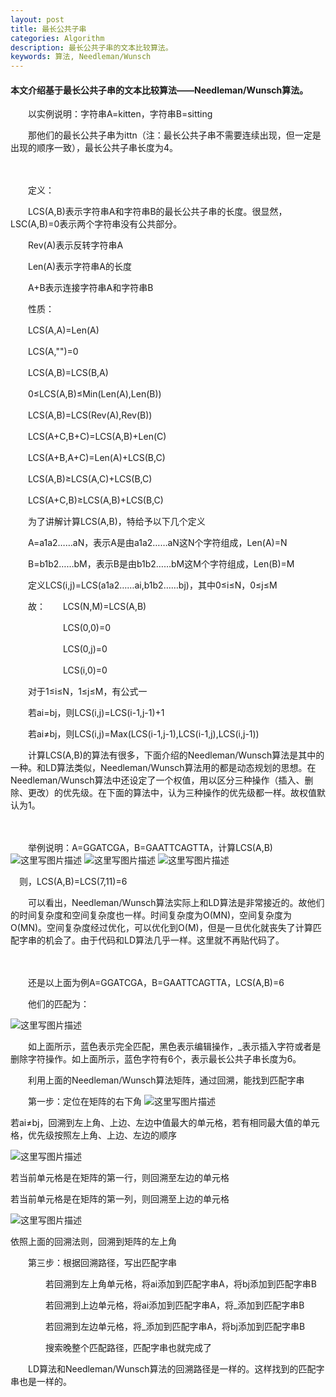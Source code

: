 ```yaml
---
layout: post
title: 最长公共子串 
categories: Algorithm
description: 最长公共子串的文本比较算法。
keywords: 算法, Needleman/Wunsch
---
```


####  本文介绍基于最长公共子串的文本比较算法——Needleman/Wunsch算法。

　　以实例说明：字符串A=kitten，字符串B=sitting

　　那他们的最长公共子串为ittn（注：最长公共子串不需要连续出现，但一定是出现的顺序一致），最长公共子串长度为4。

　　

　　定义：

　　LCS(A,B)表示字符串A和字符串B的最长公共子串的长度。很显然，LSC(A,B)=0表示两个字符串没有公共部分。

　　Rev(A)表示反转字符串A 

　　Len(A)表示字符串A的长度

　　A+B表示连接字符串A和字符串B

 

　　性质：

　　LCS(A,A)=Len(A)

　　LCS(A,"")=0

　　LCS(A,B)=LCS(B,A)

　　0≤LCS(A,B)≤Min(Len(A),Len(B))

　　LCS(A,B)=LCS(Rev(A),Rev(B))

　　LCS(A+C,B+C)=LCS(A,B)+Len(C)

　　LCS(A+B,A+C)=Len(A)+LCS(B,C)

　　LCS(A,B)≥LCS(A,C)+LCS(B,C)

　　LCS(A+C,B)≥LCS(A,B)+LCS(B,C)

 

　　为了讲解计算LCS(A,B)，特给予以下几个定义 

　　A=a1a2……aN，表示A是由a1a2……aN这N个字符组成，Len(A)=N

　　B=b1b2……bM，表示B是由b1b2……bM这M个字符组成，Len(B)=M

　　定义LCS(i,j)=LCS(a1a2……ai,b1b2……bj)，其中0≤i≤N，0≤j≤M

　　故：　　LCS(N,M)=LCS(A,B)

　　　　　　LCS(0,0)=0

　　　　　　LCS(0,j)=0

　　　　　　LCS(i,0)=0

 

　　对于1≤i≤N，1≤j≤M，有公式一

　　若ai=bj，则LCS(i,j)=LCS(i-1,j-1)+1

　　若ai≠bj，则LCS(i,j)=Max(LCS(i-1,j-1),LCS(i-1,j),LCS(i,j-1))

 

　　计算LCS(A,B)的算法有很多，下面介绍的Needleman/Wunsch算法是其中的一种。和LD算法类似，Needleman/Wunsch算法用的都是动态规划的思想。在Needleman/Wunsch算法中还设定了一个权值，用以区分三种操作（插入、删除、更改）的优先级。在下面的算法中，认为三种操作的优先级都一样。故权值默认为1。

　　

　　举例说明：A=GGATCGA，B=GAATTCAGTTA，计算LCS(A,B)
![这里写图片描述](http://img.blog.csdn.net/20160614093752767)
![这里写图片描述](http://img.blog.csdn.net/20160614093629906)
![这里写图片描述](http://img.blog.csdn.net/20160614093703860)

　则，LCS(A,B)=LCS(7,11)=6

　　可以看出，Needleman/Wunsch算法实际上和LD算法是非常接近的。故他们的时间复杂度和空间复杂度也一样。时间复杂度为O(MN)，空间复杂度为O(MN)。空间复杂度经过优化，可以优化到O(M)，但是一旦优化就丧失了计算匹配字串的机会了。由于代码和LD算法几乎一样。这里就不再贴代码了。

　　

　　还是以上面为例A=GGATCGA，B=GAATTCAGTTA，LCS(A,B)=6

　　他们的匹配为：

![这里写图片描述](http://img.blog.csdn.net/20160614094353097)

　　如上面所示，蓝色表示完全匹配，黑色表示编辑操作，_表示插入字符或者是删除字符操作。如上面所示，蓝色字符有6个，表示最长公共子串长度为6。

　　利用上面的Needleman/Wunsch算法矩阵，通过回溯，能找到匹配字串

　　第一步：定位在矩阵的右下角
![这里写图片描述](http://img.blog.csdn.net/20160614094556207)

若ai≠bj，回溯到左上角、上边、左边中值最大的单元格，若有相同最大值的单元格，优先级按照左上角、上边、左边的顺序

![这里写图片描述](http://img.blog.csdn.net/20160614094711043)

若当前单元格是在矩阵的第一行，则回溯至左边的单元格

若当前单元格是在矩阵的第一列，则回溯至上边的单元格

![这里写图片描述](http://img.blog.csdn.net/20160614094758114)

依照上面的回溯法则，回溯到矩阵的左上角

　　第三步：根据回溯路径，写出匹配字串

　　　　若回溯到左上角单元格，将ai添加到匹配字串A，将bj添加到匹配字串B

　　　　若回溯到上边单元格，将ai添加到匹配字串A，将_添加到匹配字串B

　　　　若回溯到左边单元格，将_添加到匹配字串A，将bj添加到匹配字串B

　　　　搜索晚整个匹配路径，匹配字串也就完成了

 

　　LD算法和Needleman/Wunsch算法的回溯路径是一样的。这样找到的匹配字串也是一样的。

